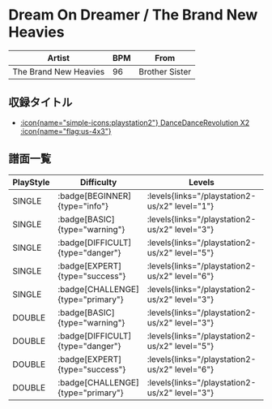 # Dream On Dreamer / The Brand New Heavies

|Artist|BPM|From|
|------|---|----|
|The Brand New Heavies|96|Brother Sister|

## 収録タイトル

- [:icon{name="simple-icons:playstation2"} DanceDanceRevolution X2 :icon{name="flag:us-4x3"}](/playstation2-us/x2)

## 譜面一覧

|PlayStyle|Difficulty|Levels|Notes|Movie|
|---------|----------|------|-----|-----|
|SINGLE| :badge[BEGINNER]{type="info"}| :levels{links="/playstation2-us/x2" level="1"}|36/0||
|SINGLE| :badge[BASIC]{type="warning"}| :levels{links="/playstation2-us/x2" level="3"}|73/10||
|SINGLE| :badge[DIFFICULT]{type="danger"}| :levels{links="/playstation2-us/x2" level="5"}|120/10||
|SINGLE| :badge[EXPERT]{type="success"}| :levels{links="/playstation2-us/x2" level="6"}|155/10||
|SINGLE| :badge[CHALLENGE]{type="primary"}| :levels{links="/playstation2-us/x2" level="3"}|67/10(11)||
|DOUBLE| :badge[BASIC]{type="warning"}| :levels{links="/playstation2-us/x2" level="3"}|72/10||
|DOUBLE| :badge[DIFFICULT]{type="danger"}| :levels{links="/playstation2-us/x2" level="5"}|113/10||
|DOUBLE| :badge[EXPERT]{type="success"}| :levels{links="/playstation2-us/x2" level="6"}|152/10||
|DOUBLE| :badge[CHALLENGE]{type="primary"}| :levels{links="/playstation2-us/x2" level="3"}|68/10(10)||

